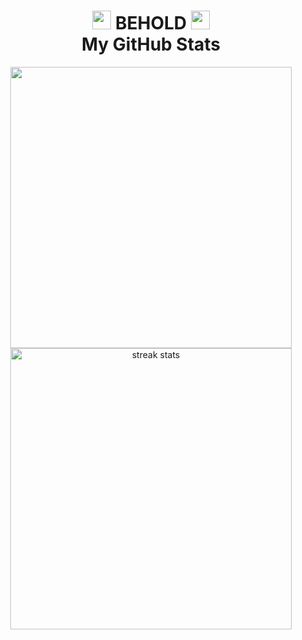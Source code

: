 <h1 align="center">
  <img src="https://cdn.discordapp.com/emojis/991415839288987749" width="30"> BEHOLD <img src="https://cdn.discordapp.com/emojis/991415839288987749" width="30"> 
</br> 
  My GitHub Stats 
</h1>

<div align="center">
<img width="450px" src="https://github-readme-stats.vercel.app/api?username=alkausarhapis&show_icons=true&theme=dark">
<img width="450px" src="https://streak-stats.demolab.com/?user=salesp07&count_private=true&theme=dark&border_radius=5" alt="streak stats"/>
</div>


